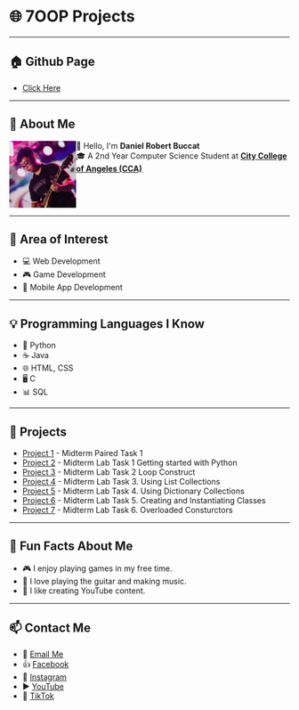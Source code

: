 # 🌐 7OOP Projects  

---

## 🏠 Github Page  
- [Click Here](https://dbuccat24-0032.github.io/7OOP/)  

---

## 📖 About Me  
<img src="Images/Profile.jpg" alt="My Picture" width="120" align="left" />

👋 Hello, I'm **Daniel Robert Buccat**  
🎓 A 2nd Year Computer Science Student at [**City College of Angeles (CCA)**](https://www.facebook.com/CityCollegeOfAngeles)  

<br clear="left"/>

---

## 🎯 Area of Interest  
- 💻 Web Development
- 🎮 Game Development  
- 📱 Mobile App Development  

---

## 💡 Programming Languages I Know  
- 🐍 Python  
- ☕ Java  
- 🌐 HTML, CSS 
- 🖥️ C  
- 📊 SQL  

---

## 🚀 Projects
- [Project 1](./Projects/Midterm%20Paired%20Task%201.pdf) - Midterm Paired Task 1
- [Project 2](./Projects/Lab%20Task%201.pdf) - Midterm Lab Task 1 Getting started with Python
- [Project 3](./Projects/Lab%20Task%202.pdf) - Midterm Lab Task 2 Loop Construct
- [Project 4](./Projects/Lab%20Task%203.pdf) - Midterm Lab Task 3. Using List Collections
- [Project 5](./Projects/Lab%20Task%204.pdf) - Midterm Lab Task 4. Using Dictionary Collections
- [Project 6](./Projects/Lab%20Task%205.pdf) - Midterm Lab Task 5. Creating and Instantiating Classes
- [Project 7](./Projects/Lab%20Task%206.pdf) - Midterm Lab Task 6. Overloaded Consturctors
  
---

## 🎉 Fun Facts About Me  
- 🎮 I enjoy playing games in my free time.  
- 🎸 I love playing the guitar and making music.  
- 🎥 I like creating YouTube content.  

---

## 📫 Contact Me  
- 📧 [Email Me](mailto:dbuccat24-0032@cca.edu.ph)  
- 👍 [Facebook](https://www.facebook.com/danielrobbuccat/)  
- 📸 [Instagram](https://www.instagram.com/danielrobbuccat/)  
- ▶️ [YouTube](https://www.youtube.com/@DanielRobertBuccat)  
- 🎵 [TikTok](https://www.tiktok.com/@danielrobertbuccat)  
